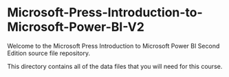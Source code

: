 # Microsoft-Press-Introduction-to-Microsoft-Power-BI-V2

Welcome to the Microsoft Press Introduction to Microsoft Power BI Second Edition source file repository.

This directory contains all of the data files that you will need for this course.
